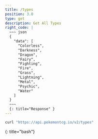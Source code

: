 ```yaml
---
title: /types
position: 3.0
type: get
description: Get All Types
right_code: |
  ~~~ json
  {
    "data": [
      "Colorless",
      "Darkness",
      "Dragon",
      "Fairy",
      "Fighting",
      "Fire",
      "Grass",
      "Lightning",
      "Metal",
      "Psychic",
      "Water"
    ]
  }
  ~~~
  {: title="Response" }
---
```


~~~ bash
curl "https://api.pokemontcg.io/v2/types"
~~~
{: title="bash"}